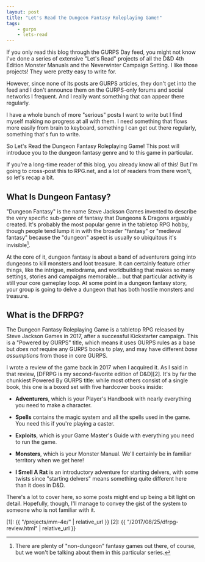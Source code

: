 ```yaml
---
layout: post
title: "Let's Read the Dungeon Fantasy Roleplaying Game!"
tags:
    - gurps
    - lets-read
---
```


If you only read this blog through the GURPS Day feed, you might not know I've
done a series of extensive "Let's Read" projects of all the D&D 4th Edition
Monster Manuals and the Neverwinter Campaign Setting. I like those projects!
They were pretty easy to write for.

However, since none of its posts are GURPS articles, they don't get into the
feed and I don't announce them on the GURPS-only forums and social networks I
frequent. And I really want something that can appear there regularly.

I have a whole bunch of more "serious" posts I want to write but I find myself
making no progress at all with them. I need something that flows more easily
from brain to keyboard, something I can get out there regularly, something
that's fun to write.

So Let's Read the Dungeon Fantasy Roleplaying Game! This post will introduce you
to the dungeon fantasy genre and to this game in particular.

If you're a long-time reader of this blog, you already know all of this! But I'm
going to cross-post this to RPG.net, and a lot of readers from there won't, so
let's recap a bit.

## What Is Dungeon Fantasy?

"Dungeon Fantasy" is the name Steve Jackson Games invented to describe the very
specific sub-genre of fantasy that Dungeons & Dragons arguably created. It's
probably the most popular genre in the tabletop RPG hobby, though people tend
lump it in with the broader "fantasy" or "medieval fantasy" because the
"dungeon" aspect is usually so ubiquitous it's invisible[^1].

At the core of it, dungeon fantasy is about a band of adventurers going into
dungeons to kill monsters and loot treasure. It can certainly feature other
things, like the intrigue, melodrama, and worldbuilding that makes so many
settings, stories and campaigns memorable... but that particular activity is
still your core gameplay loop. At some point in a dungeon fantasy story, your
group is going to delve a dungeon that has both hostile monsters and treasure.

## What is the DFRPG?

The Dungeon Fantasy Roleplaying Game is a tabletop RPG released by Steve Jackson
Games in 2017, after a successful Kickstarter campaign. This is a "Powered by
GURPS" title, which means it uses GURPS rules as a base but _does not_ require
any GURPS books to play, and may have different _base assumptions_ from those in
core GURPS.

I wrote a review of the game back in 2017 when I acquired it. As I said in that
review, [DFRPG is my second-favorite edition of D&D][2]. It's by far the
chunkiest Powered By GURPS title: while most others consist of a single book,
this one is a boxed set with five hardcover books inside:

- **Adventurers**, which is your Player's Handbook with nearly everything you
  need to make a character.

- **Spells** contains the magic system and all the spells used in the game. You
  need this if you're playing a caster.

- **Exploits**, which is your Game Master's Guide with everything you need to
  run the game.

- **Monsters**, which is your Monster Manual. We'll certainly be in familiar
  territory when we get here!

- **I Smell A Rat** is an introductory adventure for starting delvers, with some
  twists since "starting delvers" means something quite different here than it
  does in D&D.

There's a lot to cover here, so some posts might end up being a bit light on
detail. Hopefully, though, I'll manage to convey the gist of the system to
someone who is not familiar with it.


[^1]: There are plenty of "non-dungeon" fantasy games out there, of course, but
    we won't be talking about them in this particular series.

[1]: {{ "/projects/mm-4e/" | relative_url }}
[2]: {{ "/2017/08/25/dfrpg-review.html" | relative_url }}
